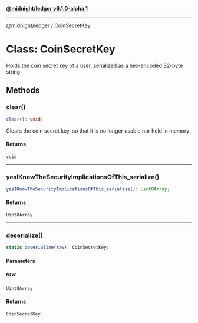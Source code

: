[**@midnight/ledger v6.1.0-alpha.1**](../README.md)

***

[@midnight/ledger](../globals.md) / CoinSecretKey

# Class: CoinSecretKey

Holds the coin secret key of a user, serialized as a hex-encoded 32-byte string

## Methods

### clear()

```ts
clear(): void;
```

Clears the coin secret key, so that it is no longer usable nor held in memory

#### Returns

`void`

***

### yesIKnowTheSecurityImplicationsOfThis\_serialize()

```ts
yesIKnowTheSecurityImplicationsOfThis_serialize(): Uint8Array;
```

#### Returns

`Uint8Array`

***

### deserialize()

```ts
static deserialize(raw): CoinSecretKey;
```

#### Parameters

##### raw

`Uint8Array`

#### Returns

`CoinSecretKey`
